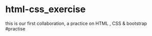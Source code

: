 # html-css_exercise
this is our first collaboration, a practice on HTML , CSS &amp; bootstrap
#practise
